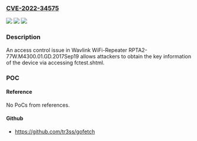### [CVE-2022-34575](https://cve.mitre.org/cgi-bin/cvename.cgi?name=CVE-2022-34575)
![](https://img.shields.io/static/v1?label=Product&message=n%2Fa&color=blue)
![](https://img.shields.io/static/v1?label=Version&message=n%2Fa&color=blue)
![](https://img.shields.io/static/v1?label=Vulnerability&message=n%2Fa&color=brighgreen)

### Description

An access control issue in Wavlink WiFi-Repeater RPTA2-77W.M4300.01.GD.2017Sep19 allows attackers to obtain the key information of the device via accessing fctest.shtml.

### POC

#### Reference
No PoCs from references.

#### Github
- https://github.com/tr3ss/gofetch

